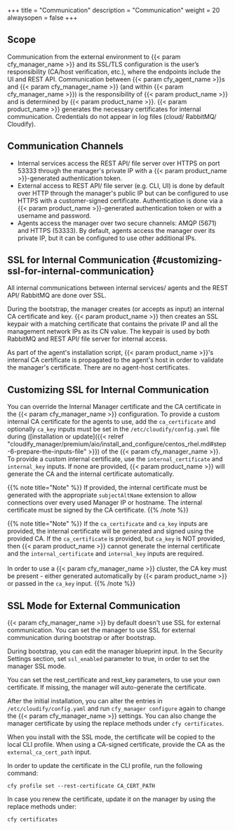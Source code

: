+++
title = "Communication"
description = "Communication"
weight = 20
alwaysopen = false
+++

## Scope

Communication from the external environment to {{< param cfy_manager_name >}} and its SSL/TLS configuration is the user’s responsibility (CA/host verification, etc.), where the endpoints include the UI and REST API.
Communication between {{< param cfy_agent_name >}}s and {{< param cfy_manager_name >}} (and within {{< param cfy_manager_name >}}) is the responsibility of {{< param product_name >}} and is determined by {{< param product_name >}}. {{< param product_name >}} generates the necessary certificates for internal communication.
Credentials do not appear in log files (cloud/ RabbitMQ/ Cloudify).

## Communication Channels

* Internal services access the REST API/ file server over HTTPS on port 53333
through the manager's private IP with a {{< param product_name >}}-generated authentication token.
* External access to REST API/ file server (e.g. CLI, UI) is done by
default over HTTP through the manager's public IP but can be
configured to use HTTPS with a customer-signed certificate. Authentication
is done via a {{< param product_name >}}-generated authentication token or with a username and password.
* Agents access the manager over two secure channels: AMQP (5671) and
HTTPS (53333). By default, agents access the manager over its private IP,
but it can be configured to use other additional IPs.

## SSL for Internal Communication {#customizing-ssl-for-internal-communication}

All internal communications between internal services/ agents and the
REST API/ RabbitMQ are done over SSL.

During the bootstrap, the manager creates (or accepts as input) an internal
CA certificate and key. {{< param product_name >}} then creates an SSL keypair with a matching
certificate that contains the private IP and all the management network IPs
as its CN value. The keypair is used by both RabbitMQ and REST API/ file server
for internal access.

As part of the agent's installation script, {{< param product_name >}}'s internal CA certificate is
propagated to the agent's host in order to validate the manager's certificate.
There are no agent-host certificates.

## Customizing SSL for Internal Communication 

You can override the Internal Manager certificate and the CA certificate
in the {{< param cfy_manager_name >}} configuration. To provide a custom internal CA certificate
for the agents to use, add the `ca_certificate` and optionally `ca_key` inputs must be set
in the `/etc/cloudify/config.yaml` file during ([installation or update]({{< relref "cloudify_manager/premium/aio/install_and_configure/centos_rhel.md#step-6-prepare-the-inputs-file" >}})
of the {{< param cfy_manager_name >}}.
To provide a custom internal certificate, use the `internal_certificate` and
`internal_key` inputs. If none are provided, {{< param product_name >}} will generate the CA and
the internal certificate automatically.

{{% note title="Note" %}}
If provided, the internal certificate must be generated with the appropriate
`subjectAltName` extension to allow connections over every used Manager IP or hostname.
The internal certificate must be signed by the CA certificate.
{{% /note %}}

{{% note title="Note" %}}
If the `ca_certificate` and `ca_key` inputs are provided, the internal certificate
will be generated and signed using the provided CA. If the `ca_certificate` is
provided, but `ca_key` is NOT provided, then {{< param product_name >}} cannot generate the internal
certificate and the `internal_certificate` and `internal_key` inputs are required.
<br><br>
In order to use a {{< param cfy_manager_name >}} cluster, the CA key must be present - either
generated automatically by {{< param product_name >}} or passed in the `ca_key` input.
{{% /note %}}

## SSL Mode for External Communication

{{< param cfy_manager_name >}} by default doesn't use SSL for external communication.
You can set the manager to use SSL for external communication during bootstrap or after bootstrap.

During bootstrap, you can edit the manager blueprint input.
In the Security Settings section, set `ssl_enabled` parameter to true, in order to set the manager SSL mode.

You can set the rest_certificate and rest_key parameters, to use your own certificate.
If missing, the manager will auto-generate the certificate.

After the initial installation, you can alter the entries in `/etc/cloudify/config.yaml` and run `cfy_manager configure` again to change the {{< param cfy_manager_name >}} settings.
You can also change the manager certificate by using the replace methods under `cfy certificates`.

When you install with the SSL mode, the certificate will be copied to the local CLI profile.
When using a CA-signed certificate, provide the CA as the `external_ca_cert_path` input.

In order to update the certificate in the CLI profile, run the following command:
```
cfy profile set --rest-certificate CA_CERT_PATH
```

In case you renew the certificate, update it on the manager by using the replace methods under:
```
cfy certificates
```

